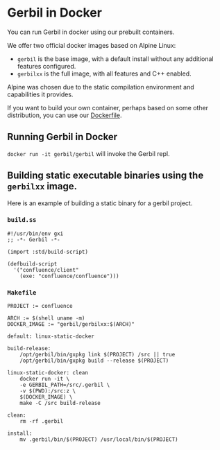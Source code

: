# Gerbil in Docker

You can run Gerbil in docker using our prebuilt containers.

We offer two official docker images based on Alpine Linux:
- `gerbil` is the base image, with a default install without any additional features configured.
- `gerbilxx` is the full image, with all features and C++ enabled.

Alpine was chosen due to the static compilation environment and capabilities it provides.

If you want to build your own container, perhaps based on some other
distribution, you can use our
[Dockerfile](https://github.com/mighty-gerbils/gerbil/tree/master/docker/Dockerfile).

## Running Gerbil in Docker

`docker run -it gerbil/gerbil` will invoke the Gerbil repl.

## Building static executable binaries using the `gerbilxx` image.

Here is an example of building a static binary for a gerbil project.

### `build.ss`
```
#!/usr/bin/env gxi
;; -*- Gerbil -*-

(import :std/build-script)

(defbuild-script
  '("confluence/client"
    (exe: "confluence/confluence")))
```

### `Makefile`
```
PROJECT := confluence

ARCH := $(shell uname -m)
DOCKER_IMAGE := "gerbil/gerbilxx:$(ARCH)"

default: linux-static-docker

build-release:
	/opt/gerbil/bin/gxpkg link $(PROJECT) /src || true
	/opt/gerbil/bin/gxpkg build --release $(PROJECT)

linux-static-docker: clean
	docker run -it \
	-e GERBIL_PATH=/src/.gerbil \
	-v $(PWD):/src:z \
	$(DOCKER_IMAGE) \
	make -C /src build-release

clean:
	rm -rf .gerbil

install:
	mv .gerbil/bin/$(PROJECT) /usr/local/bin/$(PROJECT)
```
